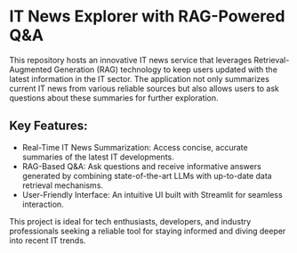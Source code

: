 # IT News Explorer with RAG-Powered Q&A

This repository hosts an innovative IT news service that leverages Retrieval-Augmented Generation (RAG) technology to keep users updated with the latest information in the IT sector. The application not only summarizes current IT news from various reliable sources but also allows users to ask questions about these summaries for further exploration.

## Key Features:
- Real-Time IT News Summarization: Access concise, accurate summaries of the latest IT developments.
- RAG-Based Q&A: Ask questions and receive informative answers generated by combining state-of-the-art LLMs with up-to-date data retrieval mechanisms.
- User-Friendly Interface: An intuitive UI built with Streamlit for seamless interaction.

This project is ideal for tech enthusiasts, developers, and industry professionals seeking a reliable tool for staying informed and diving deeper into recent IT trends.